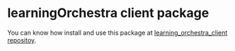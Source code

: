 # learningOrchestra client package

You can know how install and use this package at 
[learning_orchestra_client repositoy](https://pypi.org/project/learning-orchestra-client/).
